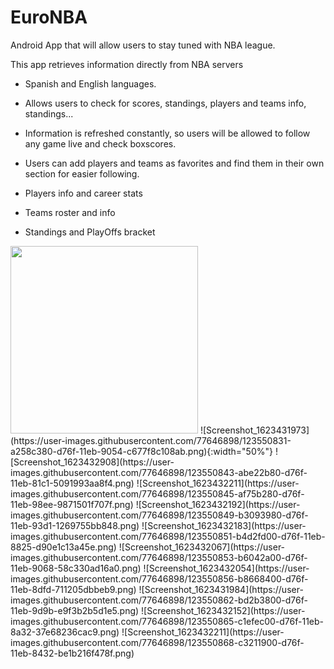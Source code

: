 # EuroNBA
Android App that will allow users to stay tuned with NBA league.

This app retrieves information directly from NBA servers

- Spanish and English languages.

- Allows users to check for scores, standings, players and teams info, standings...

- Information is refreshed constantly, so users will be allowed to follow any game live and check boxscores.

- Users can add players and teams as favorites and find them in their own section for easier following.

- Players info and career stats

- Teams roster and info

- Standings and PlayOffs bracket

<img src="https://user-images.githubusercontent.com/77646898/123550831-a258c380-d76f-11eb-9054-c677f8c108ab.png" width="300">
![Screenshot_1623431973](https://user-images.githubusercontent.com/77646898/123550831-a258c380-d76f-11eb-9054-c677f8c108ab.png){:width="50%"}
![Screenshot_1623432908](https://user-images.githubusercontent.com/77646898/123550843-abe22b80-d76f-11eb-81c1-5091993aa8f4.png)
![Screenshot_1623432211](https://user-images.githubusercontent.com/77646898/123550845-af75b280-d76f-11eb-98ee-9871501f707f.png)
![Screenshot_1623432192](https://user-images.githubusercontent.com/77646898/123550849-b3093980-d76f-11eb-93d1-1269755bb848.png)
![Screenshot_1623432183](https://user-images.githubusercontent.com/77646898/123550851-b4d2fd00-d76f-11eb-8825-d90e1c13a45e.png)
![Screenshot_1623432067](https://user-images.githubusercontent.com/77646898/123550853-b6042a00-d76f-11eb-9068-58c330ad16a0.png)
![Screenshot_1623432054](https://user-images.githubusercontent.com/77646898/123550856-b8668400-d76f-11eb-8dfd-711205dbbeb9.png)
![Screenshot_1623431984](https://user-images.githubusercontent.com/77646898/123550862-bd2b3800-d76f-11eb-9d9b-e9f3b2b5d1e5.png)
![Screenshot_1623432152](https://user-images.githubusercontent.com/77646898/123550865-c1efec00-d76f-11eb-8a32-37e68236cac9.png)
![Screenshot_1623432211](https://user-images.githubusercontent.com/77646898/123550868-c3211900-d76f-11eb-8432-be1b216f478f.png)
